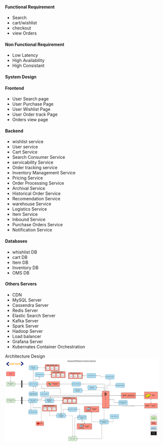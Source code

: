 
#### Functional Requirement
* Search
* cart/wishlist
* checkout
* view Orders

#### Non Functional Requirement
* Low Latency
* High Availability
* High Consistant

#### System Design

#### Frontend
* User Search page
* User Purchase Page
* User Wishlist Page
* User Order track Page
* Orders view page

#### Backend
* wishlist service
* User service
* Cart Service
* Search Consumer Service
* servicability Service
* Order tracking service
* Inventory Management Service
* Pricing Service
* Order Processing Service
* Archival Service
* Historical Order Service
* Recomendation Service
* warehouse Service
* Logistics Service
* Item Service
* Inbound Service
* Purchase Orders Service
* Notification Service

#### Databases
* whishlist DB
* cart DB
* Item DB
* Inventory DB
* OMS DB

#### Others Servers
* CDN
* MySQL Server
* Cassendra Server
* Redis Server
* Elastic Search Server
* Kafka Server
* Spark Server
* Hadoop Server
* Load balancer
* Grafana Server
* Kubernates Container Orchestration


Architecture Design
![Architecture Design](Ecommerce_System_Design.png)

